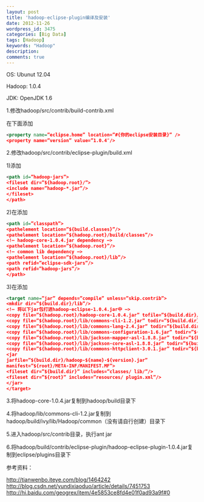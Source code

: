 ```yaml
---
layout: post
title: 'hadoop-eclipse-plugin编译及安装'
date: 2012-11-26
wordpress_id: 3475
categories: [Big Data]
tags: [Hadoop]
keywords: "Hadoop"
description: 
comments: true
---
```

OS: Ubunut 12.04

Hadoop: 1.0.4

JDK: OpenJDK 1.6

1.修改hadoop/src/contrib/build-contrib.xml     

在<project name=”hadoopbuildcontrib” xmlns:ivy=”antlib:org.apache.ivy.ant”>下面添加

``` xml
<property name=”eclipse.home” location=”#{你的eclipse安装目录}” /> 
<property name=”version” value=”1.0.4″/>
```

2.修改hadoop/src/contrib/eclipse-plugin/build.xml

1)添加

``` xml
<path id=”hadoop-jars”>
<fileset dir=”${hadoop.root}/”>
<include name=”hadoop-*.jar”/>
</fileset> 
</path>
```

2)在<path id=”classpath”>添加

``` xml
<path id=”classpath”>
<pathelement location=”${build.classes}”/>
<pathelement location=”${hadoop.root}/build/classes”/>
<!– hadoop-core-1.0.4.jar dependency –> 
<pathelement location=”${hadoop.root}”/> 
<!– common lib dependency –> 
<pathelement location=”${hadoop.root}/lib”/>
<path refid=”eclipse-sdk-jars”/>
<path refid=”hadoop-jars”/>
</path>
```

3)在<target name=”jar” depends=”compile” unless=”skip.contrib”>添加

``` xml
<target name=”jar” depends=”compile” unless=”skip.contrib”>
<mkdir dir=”${build.dir}/lib”/>
<!– 将以下jar包打进hadoop-eclipse-1.0.4.jar中 –> 
<copy file=”${hadoop.root}/hadoop-core-1.0.4.jar” tofile=”${build.dir}/lib/hadoop-core.jar” verbose=”true”/> 
<copy file=”${hadoop.root}/lib/commons-cli-1.2.jar” todir=”${build.dir}/lib” verbose=”true”/> 
<copy file=”${hadoop.root}/lib/commons-lang-2.4.jar” todir=”${build.dir}/lib” verbose=”true”/> 
<copy file=”${hadoop.root}/lib/commons-configuration-1.6.jar” todir=”${build.dir}/lib” verbose=”true”/> 
<copy file=”${hadoop.root}/lib/jackson-mapper-asl-1.8.8.jar” todir=”${build.dir}/lib” verbose=”true”/> 
<copy file=”${hadoop.root}/lib/jackson-core-asl-1.8.8.jar” todir=”${build.dir}/lib” verbose=”true”/> 
<copy file=”${hadoop.root}/lib/commons-httpclient-3.0.1.jar” todir=”${build.dir}/lib” verbose=”true”/> 
<jar
jarfile=”${build.dir}/hadoop-${name}-${version}.jar”
manifest=”${root}/META-INF/MANIFEST.MF”>
<fileset dir=”${build.dir}” includes=”classes/ lib/”/>
<fileset dir=”${root}” includes=”resources/ plugin.xml”/>
</jar>
</target>
```

3.将hadoop-core-1.0.4.jar复制到hadoop/build目录下

4.将hadoop/lib/commons-cli-1.2.jar复制到hadoop/build/ivy/lib/Hadoop/common（没有请自行创建）目录下

5.进入hadoop/src/contrib目录，执行ant jar

6.将hadoop/build/contrib/eclipse-plugin/hadoop-eclipse-plugin-1.0.4.jar复制到eclipse/plugins目录下

参考资料：

<http://tianwenbo.iteye.com/blog/1464242>
<http://blog.csdn.net/yundixiaoduo/article/details/7451753>
<http://hi.baidu.com/geogrex/item/4e5853ce8fd4e01f0ad93a9f#0>